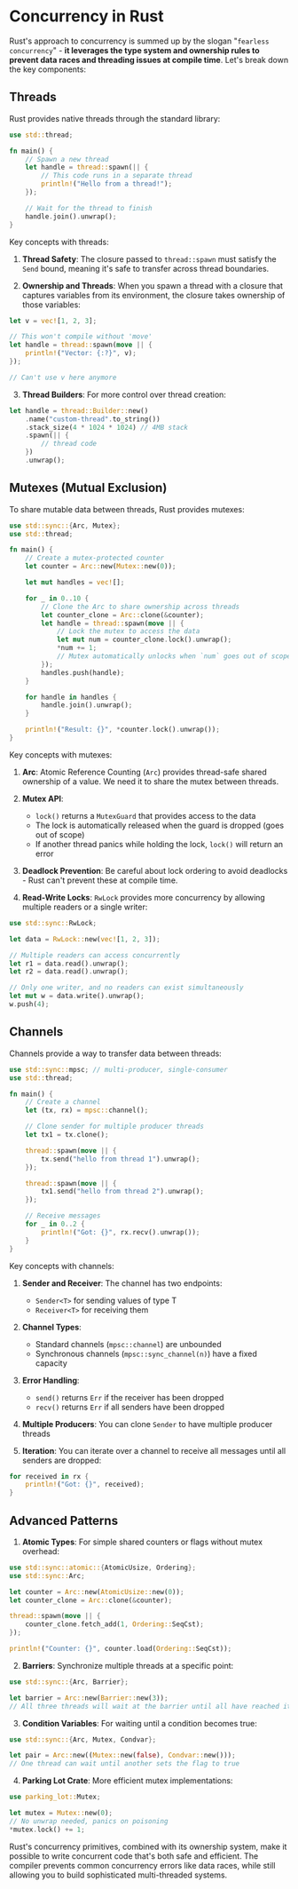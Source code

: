# Concurrency in Rust

Rust's approach to concurrency is summed up by the slogan "`fearless concurrency`" - **it leverages the type system and ownership rules to prevent data races and threading issues at compile time**. Let's break down the key components:

## Threads

Rust provides native threads through the standard library:

```rust
use std::thread;

fn main() {
    // Spawn a new thread
    let handle = thread::spawn(|| {
        // This code runs in a separate thread
        println!("Hello from a thread!");
    });

    // Wait for the thread to finish
    handle.join().unwrap();
}
```

Key concepts with threads:

1. **Thread Safety**: The closure passed to `thread::spawn` must satisfy the `Send` bound, meaning it's safe to transfer across thread boundaries.

2. **Ownership and Threads**: When you spawn a thread with a closure that captures variables from its environment, the closure takes ownership of those variables:

```rust
let v = vec![1, 2, 3];

// This won't compile without 'move'
let handle = thread::spawn(move || {
    println!("Vector: {:?}", v);
});

// Can't use v here anymore
```

3. **Thread Builders**: For more control over thread creation:

```rust
let handle = thread::Builder::new()
    .name("custom-thread".to_string())
    .stack_size(4 * 1024 * 1024) // 4MB stack
    .spawn(|| {
        // thread code
    })
    .unwrap();
```

## Mutexes (Mutual Exclusion)

To share mutable data between threads, Rust provides mutexes:

```rust
use std::sync::{Arc, Mutex};
use std::thread;

fn main() {
    // Create a mutex-protected counter
    let counter = Arc::new(Mutex::new(0));

    let mut handles = vec![];

    for _ in 0..10 {
        // Clone the Arc to share ownership across threads
        let counter_clone = Arc::clone(&counter);
        let handle = thread::spawn(move || {
            // Lock the mutex to access the data
            let mut num = counter_clone.lock().unwrap();
            *num += 1;
            // Mutex automatically unlocks when `num` goes out of scope
        });
        handles.push(handle);
    }

    for handle in handles {
        handle.join().unwrap();
    }

    println!("Result: {}", *counter.lock().unwrap());
}
```

Key concepts with mutexes:

1. **Arc**: Atomic Reference Counting (`Arc`) provides thread-safe shared ownership of a value. We need it to share the mutex between threads.

2. **Mutex API**:

   - `lock()` returns a `MutexGuard` that provides access to the data
   - The lock is automatically released when the guard is dropped (goes out of scope)
   - If another thread panics while holding the lock, `lock()` will return an error

3. **Deadlock Prevention**: Be careful about lock ordering to avoid deadlocks - Rust can't prevent these at compile time.

4. **Read-Write Locks**: `RwLock` provides more concurrency by allowing multiple readers or a single writer:

```rust
use std::sync::RwLock;

let data = RwLock::new(vec![1, 2, 3]);

// Multiple readers can access concurrently
let r1 = data.read().unwrap();
let r2 = data.read().unwrap();

// Only one writer, and no readers can exist simultaneously
let mut w = data.write().unwrap();
w.push(4);
```

## Channels

Channels provide a way to transfer data between threads:

```rust
use std::sync::mpsc; // multi-producer, single-consumer
use std::thread;

fn main() {
    // Create a channel
    let (tx, rx) = mpsc::channel();

    // Clone sender for multiple producer threads
    let tx1 = tx.clone();

    thread::spawn(move || {
        tx.send("hello from thread 1").unwrap();
    });

    thread::spawn(move || {
        tx1.send("hello from thread 2").unwrap();
    });

    // Receive messages
    for _ in 0..2 {
        println!("Got: {}", rx.recv().unwrap());
    }
}
```

Key concepts with channels:

1. **Sender and Receiver**: The channel has two endpoints:

   - `Sender<T>` for sending values of type T
   - `Receiver<T>` for receiving them

2. **Channel Types**:
   - Standard channels (`mpsc::channel`) are unbounded
   - Synchronous channels (`mpsc::sync_channel(n)`) have a fixed capacity
3. **Error Handling**:

   - `send()` returns `Err` if the receiver has been dropped
   - `recv()` returns `Err` if all senders have been dropped

4. **Multiple Producers**: You can clone `Sender` to have multiple producer threads

5. **Iteration**: You can iterate over a channel to receive all messages until all senders are dropped:

```rust
for received in rx {
    println!("Got: {}", received);
}
```

## Advanced Patterns

1. **Atomic Types**: For simple shared counters or flags without mutex overhead:

```rust
use std::sync::atomic::{AtomicUsize, Ordering};
use std::sync::Arc;

let counter = Arc::new(AtomicUsize::new(0));
let counter_clone = Arc::clone(&counter);

thread::spawn(move || {
    counter_clone.fetch_add(1, Ordering::SeqCst);
});

println!("Counter: {}", counter.load(Ordering::SeqCst));
```

2. **Barriers**: Synchronize multiple threads at a specific point:

```rust
use std::sync::{Arc, Barrier};

let barrier = Arc::new(Barrier::new(3));
// All three threads will wait at the barrier until all have reached it
```

3. **Condition Variables**: For waiting until a condition becomes true:

```rust
use std::sync::{Arc, Mutex, Condvar};

let pair = Arc::new((Mutex::new(false), Condvar::new()));
// One thread can wait until another sets the flag to true
```

4. **Parking Lot Crate**: More efficient mutex implementations:

```rust
use parking_lot::Mutex;

let mutex = Mutex::new(0);
// No unwrap needed, panics on poisoning
*mutex.lock() += 1;
```

Rust's concurrency primitives, combined with its ownership system, make it possible to write concurrent code that's both safe and efficient. The compiler prevents common concurrency errors like data races, while still allowing you to build sophisticated multi-threaded systems.
